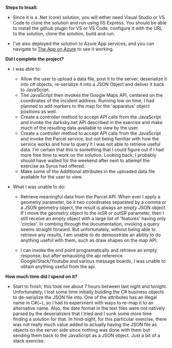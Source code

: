 **Steps to Insall:**
- Since it is a .Net (core) solution, you will either need Visual Studio or VS Code to clone the 
  solution and run using IIS Express.  You should be able to install the github plugin
  for VS or VS Code, configure it with the URL to the solution, clone the solution, build and
  run.

- I've also deployed the solution to Azure App services, and you can navigate 
  to [The App on Azure](https://fullstackexercise.azurewebsites.net/) to see it working.

**Did I complete the project?**

- I was able to:
	- Allow the user to upload a data file, post it to the server, deserialize it into c# objects,
	  re-serialize it into a JSON Object and deliver it back to JavaScript.
	- The JavaScript then invokes the Google Maps API, centered on the coordinates of the
	  incident address.  Running low on time, I had planned to add markers to the
	  map for the 'apparatus' object positions as well.
	- Create a controller method to accept API calls from the JavaScript and invoke the 
	  darksky.net API described in the exercise and make much of the resulting data 
	  available to view by the user.
	- Create a controller method to accept API calls from the JavaScript and invoke the
	  Parcel service, but not being familiar with how the service works and how to query it
	  I was not able to retrieve useful data. I'm certain that this is something that I could
	  figure out if I had more free time to work on the solution.  Looking back, I probably
	  should have waited for the weekend after next to attempt the exercise as Syrus had offered.
	- Make some of the Additional attributes in the uploaded data file available for the user
	  to view.

- What I was unable to do:
	- Retrieve meaningful data from the Parcel API.  When ever I apply a geometry parameter, be it two coordinates
	  separated by a comma or a JSON geometry object, the result is always an empty JSON object.  If I move the 
	  geometry object to the inSR or outSR parameter, then I still receive an empty object with a large list of
	  'features' having only 'circles'.  In combing through the documentation, invoking a query seems straight 
	  forward.  But unfortunately, without being able to retrieve any results, I am unable to do demonstrate an ability
	  to do anything useful with them, such as draw shapes on the map API.

	- I can invoke the end point programatically and retrieve an empty response, but after exhausting the api reference
	  Google/Stack/Youtube and various message boards, I was unable to obtain anything useful from the api.

**How much time did I spend on it?**

- Start to finish, this took me about 7 hours between last night and tonight.  Unfortunately, I lost some 
  time initially building the C# business objects to de-serialize the JSON file into.  One of 
  the attributes has an illegal name in C#(~), so I had to experiment with ways to re-map it 
  to an alternative name.  Also, the date format in the text files were not natively parsed by 
  the deserializers that I tried and I sunk some more time finding a solution for that.  In 
  hind-sight, for this particular exercise, there was not really much value added to actually 
  having the JSON file as objects on the server side since nothing was done with them but 
  sending them back to the JavaScript as a JSON object.  Just a bit of a stack exercise.